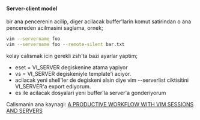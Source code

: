#### Server-client model

bir ana pencerenin acilip, diger acilacak buffer'larin komut satirindan o ana
pencereden acilmasini saglama, ornek;
```bash
vim --servername foo
vim --servername foo --remote-silent bar.txt
```
kolay calismak icin gerekli zsh'ta bazi ayarlar yaptim;
* eset = VI_SERVER degiskenine atama yapiyor
* vs = VI_SERVER degiskeniyle template'i aciyor.
* acilacak yeni shell'ler de degiskeni alsin diye vim --serverlist ciktisitini
  VI_SERVER'a export ediyorum.
* es ile acilacak dosyalari yeni buffer'la server'a gonderiyorum

Calismanin ana kaynagi:
[A PRODUCTIVE WORKFLOW WITH VIM SESSIONS AND SERVERS](https://www.rohanjain.in/yet-another-vim-productivity-post-server-client/)

